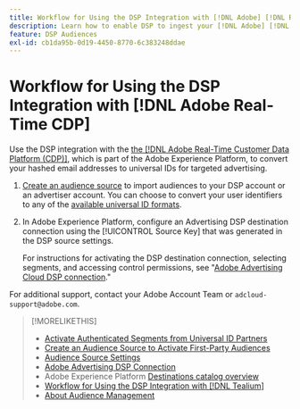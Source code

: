 ```yaml
---
title: Workflow for Using the DSP Integration with [!DNL Adobe] [!DNL Real-time CDP]
description: Learn how to enable DSP to ingest your [!DNL Adobe] [!DNL Real-time CDP] first-party segments.
feature: DSP Audiences
exl-id: cb1da95b-0d19-4450-8770-6c383248ddae
---
```

# Workflow for Using the DSP Integration with [!DNL Adobe Real-Time CDP]

Use the DSP integration with the [the [!DNL Adobe Real-Time Customer Data Platform (CDP)]](https://experienceleague.adobe.com/docs/experience-platform/rtcdp/overview.html), which is part of the Adobe Experience Platform, to convert your hashed email addresses to universal IDs for targeted advertising.

<!-- Any pre-requisite settings within DSP?

1. Contact `adcloud-support@adobe.com` to enable the account-level “[!UICONTROL LiveRamp segments]” option, which will allow you to target authenticated segments in DSP campaigns once all steps in the activation workflow are completed.

-->

1. [Create an audience source](source-create.md) to import audiences to your DSP account or an advertiser account. You can choose to convert your user identifiers to any of the [available universal ID formats](source-about.md).

1. In Adobe Experience Platform, configure an Advertising DSP destination connection using the [!UICONTROL Source Key] that was generated in the DSP source settings.

   For instructions for activating the DSP destination connection, selecting segments, and accessing control permissions, see "[Adobe Advertising Cloud DSP connection](https://experienceleague.adobe.com/docs/experience-platform/destinations/catalog/advertising/adobe-advertising-cloud-connection.html)."

For additional support, contact your Adobe Account Team or `adcloud-support@adobe.com`.

>[!MORELIKETHIS]
>
>* [Activate Authenticated Segments from Universal ID Partners](source-universal-id.md)
>* [Create an Audience Source to Activate First-Party Audiences](source-create.md)
>* [Audience Source Settings](source-settings.md)
>* [Adobe Advertising DSP Connection](https://experienceleague.adobe.com/docs/experience-platform/destinations/catalog/advertising/adobe-advertising-cloud-connection.html)
>* Adobe Experience Platform [Destinations catalog overview](https://experienceleague.adobe.com/docs/experience-platform/destinations/catalog/overview.html)
>* [Workflow for Using the DSP Integration with [!DNL Tealium]](/help/dsp/audiences/sources/source-tealium.md)
>* [About Audience Management](/help/dsp/audiences/audience-about.md)
